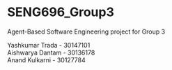 # SENG696_Group3
Agent-Based Software Engineering project for Group 3

Yashkumar Trada - 30147101<br>
Aishwarya Dantam - 30136178<br>
Anand Kulkarni - 30127784
#
